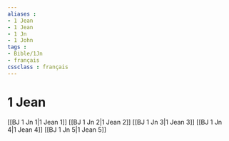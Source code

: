 ```yaml
---
aliases : 
- 1 Jean
- 1 Jean
- 1 Jn
- 1 John
tags : 
- Bible/1Jn
- français
cssclass : français
---
```


# 1 Jean

[[BJ 1 Jn 1|1 Jean 1]]
[[BJ 1 Jn 2|1 Jean 2]]
[[BJ 1 Jn 3|1 Jean 3]]
[[BJ 1 Jn 4|1 Jean 4]]
[[BJ 1 Jn 5|1 Jean 5]]
